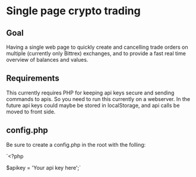 # Single page crypto trading

## Goal
Having a single web page to quickly create and cancelling trade orders on multiple (currently only Bittrex) exchanges, and to provide a fast real time overview of balances and values.

## Requirements
This currently requires PHP for keeping api keys secure and sending commands to apis. So you need to run this currently on a webserver. In the future api keys could maybe be stored in localStorage, and api calls be moved to front side.

## config.php
Be sure to create a config.php in the root with the folling:

`<?php

$apikey = 'Your api key here';`
